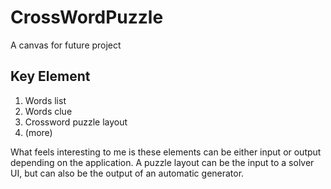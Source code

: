 # CrossWordPuzzle
A canvas for future project

## Key Element
1. Words list
2. Words clue
3. Crossword puzzle layout
4. (more)

What feels interesting to me is these elements can be either input or output depending on the application.
A puzzle layout can be the input to a solver UI, but can also be the output of an automatic generator. 
